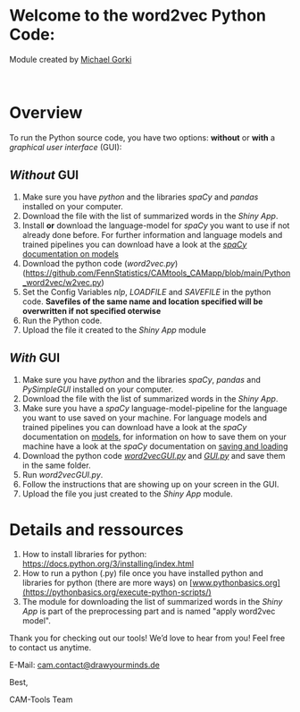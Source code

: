 Welcome to the word2vec Python Code:
===============================================

Module created by [Michael Gorki](https://github.com/mgorki)

<br>


# Overview
To run the Python source code, you have two options: **without** or **with** a *graphical user interface* (GUI):

## *Without* GUI
1. Make sure you have *python* and the libraries *spaCy* and *pandas* installed on your computer.
2. Download the file with the list of summarized words in the *Shiny App*. 
3. Install **or** download the language-model for *spaCy* you want to use if not already done before. For further information and language models and trained pipelines you can download have a look at the [*spaCy* documentation on models](https://spacy.io/models)
4. Download the python code (*word2vec.py*) (https://github.com/FennStatistics/CAMtools_CAMapp/blob/main/Python_word2vec/w2vec.py)    
5. Set the Config Variables *nlp*, *LOADFILE* and *SAVEFILE* in the python code. **Savefiles of the same name and location specified will be overwritten if not specified oterwise** 
7. Run the Python code.
8. Upload the file it created to the *Shiny App* module

## *With* GUI
1. Make sure you have *python* and the libraries *spaCy*, *pandas* and *PySimpleGUI* installed on your computer.
2. Download the file with the list of summarized words in the *Shiny App*. 
3. Make sure you have a *spaCy* language-model-pipeline for the language you want to use saved on your machine. For language models and trained pipelines you can download have a look at the *spaCy* documentation on [models](https://spacy.io/models), for information on how to save them on your machine have a look at the *spaCy* documentation on [saving and loading](https://spacy.io/usage/saving-loading)   
4. Download the python code [*word2vecGUI.py*](https://github.com/FennStatistics/CAMtools_CAMapp/blob/main/Python_word2vec/w2vecGUI.py) and [*GUI.py*](https://github.com/FennStatistics/CAMtools_CAMapp/blob/main/Python_word2vec/GUI.py) and save them in the same folder.
5. Run *word2vecGUI.py*.
6. Follow the instructions that are showing up on your screen in the GUI.
7. Upload the file you just created to the *Shiny App* module.


# Details and ressources
1. How to install libraries for python: https://docs.python.org/3/installing/index.html
2. How to run a python (.py) file once you have installed python and libraries for python (there are more ways) on [www.pythonbasics.org](https://pythonbasics.org/execute-python-scripts/) 
3. The module for downloading the list of summarized words in the *Shiny App* is part of the preprocessing part and is named "apply word2vec model".


Thank you for checking out our tools! We’d love to hear from you! Feel free to contact us anytime. 

E-Mail: <cam.contact@drawyourminds.de>

Best,

CAM-Tools Team